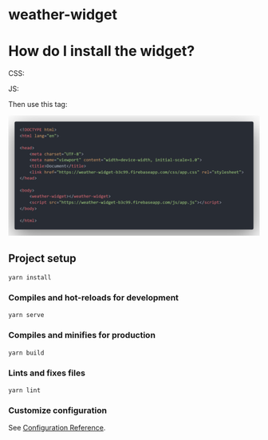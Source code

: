 # weather-widget

# How do I install the widget?

CSS:
<link href="https://weather-widget-b3c99.firebaseapp.com/css/app.css" rel="stylesheet">

JS:
<script src="https://weather-widget-b3c99.firebaseapp.com/js/app.js"></script>

Then use this tag:
<weather-widget></weather-widget>

![Image alt](https://raw.githubusercontent.com/ippatev/weather-widget/master/example/screenshot.png)

## Project setup
```
yarn install
```

### Compiles and hot-reloads for development
```
yarn serve
```

### Compiles and minifies for production
```
yarn build
```

### Lints and fixes files
```
yarn lint
```

### Customize configuration
See [Configuration Reference](https://cli.vuejs.org/config/).
